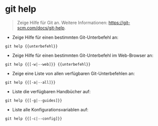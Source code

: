 # git help

> Zeige Hilfe für Git an.
> Weitere Informationen: <https://git-scm.com/docs/git-help>.

- Zeige Hilfe für einen bestimmten Git-Unterbefehl an:

`git help {{unterbefehl}}`

- Zeige Hilfe für einen bestimmten Git-Unterbefehl im Web-Browser an:

`git help {{[-w|--web]}} {{unterbefehl}}`

- Zeige eine Liste von allen verfügbaren Git-Unterbefehlen an:

`git help {{[-a|--all]}}`

- Liste die verfügbaren Handbücher auf:

`git help {{[-g|--guides]}}`

- Liste alle Konfigurationsvariablen auf:

`git help {{[-c|--config]}}`
